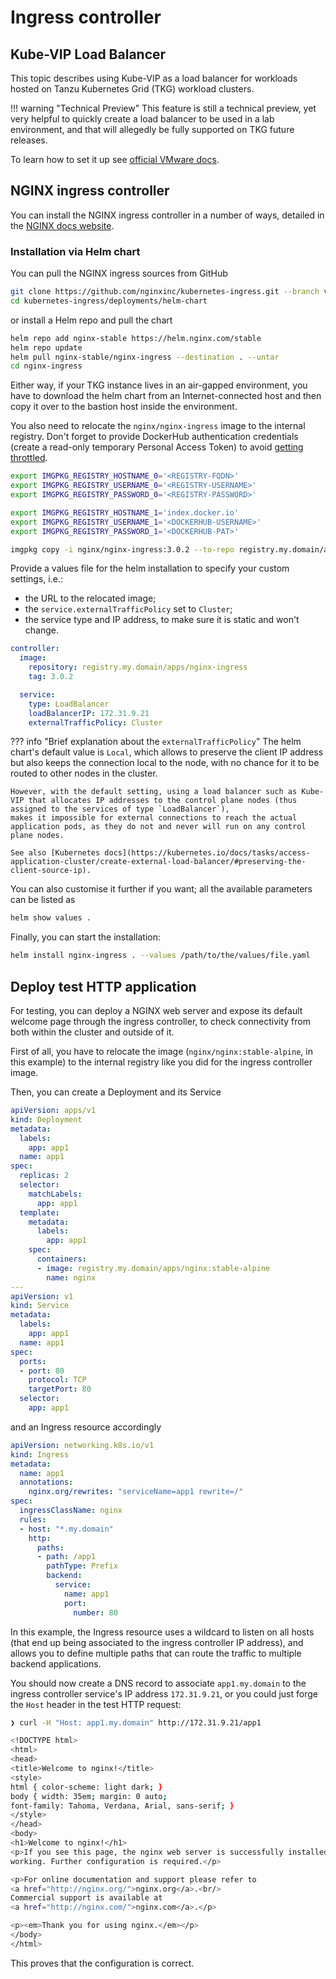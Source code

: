 # Ingress controller

## Kube-VIP Load Balancer

This topic describes using Kube-VIP as a load balancer for workloads hosted on Tanzu Kubernetes Grid (TKG) workload clusters.

!!! warning "Technical Preview"
    This feature is still a technical preview, yet very helpful to quickly create a load balancer to be used in a lab environment,
    and that will allegedly be fully supported on TKG future releases.

To learn how to set it up see [official VMware docs](https://docs.vmware.com/en/VMware-Tanzu-Kubernetes-Grid/2.1/tkg-deploy-mc-21/mgmt-reqs-network-kube-vip.html).

## NGINX ingress controller

You can install the NGINX ingress controller in a number of ways, detailed in the [NGINX docs website](https://docs.nginx.com/nginx-ingress-controller/installation/).

### Installation via Helm chart

You can pull the NGINX ingress sources from GitHub

```sh
git clone https://github.com/nginxinc/kubernetes-ingress.git --branch v3.0.2
cd kubernetes-ingress/deployments/helm-chart
```

or install a Helm repo and pull the chart

```sh
helm repo add nginx-stable https://helm.nginx.com/stable
helm repo update
helm pull nginx-stable/nginx-ingress --destination . --untar
cd nginx-ingress
```

Either way, if your TKG instance lives in an air-gapped environment, you have to download the helm chart from an Internet-connected host
and then copy it over to the bastion host inside the environment.

You also need to relocate the `nginx/nginx-ingress` image to the internal registry.
Don't forget to provide DockerHub authentication credentials (create a read-only temporary Personal Access Token) to avoid [getting throttled](https://docs.docker.com/docker-hub/download-rate-limit/).

```sh
export IMGPKG_REGISTRY_HOSTNAME_0='<REGISTRY-FQDN>'
export IMGPKG_REGISTRY_USERNAME_0='<REGISTRY-USERNAME>'
export IMGPKG_REGISTRY_PASSWORD_0='<REGISTRY-PASSWORD>'

export IMGPKG_REGISTRY_HOSTNAME_1='index.docker.io'
export IMGPKG_REGISTRY_USERNAME_1='<DOCKERHUB-USERNAME>'
export IMGPKG_REGISTRY_PASSWORD_1='<DOCKERHUB-PAT>'

imgpkg copy -i nginx/nginx-ingress:3.0.2 --to-repo registry.my.domain/apps/nginx-ingress --registry-ca-cert-path harbor-ca.pem
```

Provide a values file for the helm installation to specify your custom settings, i.e.:

- the URL to the relocated image;
- the `service.externalTrafficPolicy` set to `Cluster`;
- the service type and IP address, to make sure it is static and won't change.

```yaml
controller:
  image:
    repository: registry.my.domain/apps/nginx-ingress
    tag: 3.0.2

  service:
    type: LoadBalancer
    loadBalancerIP: 172.31.9.21
    externalTrafficPolicy: Cluster
```

??? info "Brief explanation about the `externalTrafficPolicy`"
    The helm chart's default value is `Local`, which allows to preserve the client IP address but also keeps the connection local to the node,
    with no chance for it to be routed to other nodes in the cluster.

    However, with the default setting, using a load balancer such as Kube-VIP that allocates IP addresses to the control plane nodes (thus assigned to the services of type `LoadBalancer`),
    makes it impossible for external connections to reach the actual application pods, as they do not and never will run on any control plane nodes.

    See also [Kubernetes docs](https://kubernetes.io/docs/tasks/access-application-cluster/create-external-load-balancer/#preserving-the-client-source-ip).

You can also customise it further if you want; all the available parameters can be listed as

```sh
helm show values .
```

Finally, you can start the installation:

```sh
helm install nginx-ingress . --values /path/to/the/values/file.yaml
```

## Deploy test HTTP application

For testing, you can deploy a NGINX web server and expose its default welcome page through the ingress controller, to check connectivity from both within the cluster and outside of it.

First of all, you have to relocate the image (`nginx/nginx:stable-alpine`, in this example) to the internal registry like you did for the ingress controller image.

Then, you can create a Deployment and its Service

```yaml title="deployment.yaml"
apiVersion: apps/v1
kind: Deployment
metadata:
  labels:
    app: app1
  name: app1
spec:
  replicas: 2
  selector:
    matchLabels:
      app: app1
  template:
    metadata:
      labels:
        app: app1
    spec:
      containers:
      - image: registry.my.domain/apps/nginx:stable-alpine
        name: nginx
---
apiVersion: v1
kind: Service
metadata:
  labels:
    app: app1
  name: app1
spec:
  ports:
  - port: 80
    protocol: TCP
    targetPort: 80
  selector:
    app: app1
```

and an Ingress resource accordingly

```yaml title="ingress.yaml"
apiVersion: networking.k8s.io/v1
kind: Ingress
metadata:
  name: app1
  annotations:
    nginx.org/rewrites: "serviceName=app1 rewrite=/"
spec:
  ingressClassName: nginx
  rules:
  - host: "*.my.domain"
    http:
      paths:
      - path: /app1
        pathType: Prefix
        backend:
          service:
            name: app1
            port:
              number: 80
```

In this example, the Ingress resource uses a wildcard to listen on all hosts (that end up being associated to the ingress controller IP address),
and allows you to define multiple paths that can route the traffic to multiple backend applications.

You should now create a DNS record to associate `app1.my.domain` to the ingress controller service's IP address `172.31.9.21`,
or you could just forge the `Host` header in the test HTTP request:

```sh
❯ curl -H "Host: app1.my.domain" http://172.31.9.21/app1

<!DOCTYPE html>
<html>
<head>
<title>Welcome to nginx!</title>
<style>
html { color-scheme: light dark; }
body { width: 35em; margin: 0 auto;
font-family: Tahoma, Verdana, Arial, sans-serif; }
</style>
</head>
<body>
<h1>Welcome to nginx!</h1>
<p>If you see this page, the nginx web server is successfully installed and
working. Further configuration is required.</p>

<p>For online documentation and support please refer to
<a href="http://nginx.org/">nginx.org</a>.<br/>
Commercial support is available at
<a href="http://nginx.com/">nginx.com</a>.</p>

<p><em>Thank you for using nginx.</em></p>
</body>
</html>
```

This proves that the configuration is correct.
